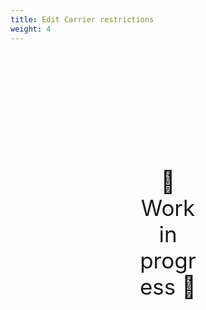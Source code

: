 ```yaml
---
title: Edit Carrier restrictions
weight: 4
---
```

<div style="text-align: center; font-size:2.5em;margin: 200px;">🚧 Work in progress 🚧</div>